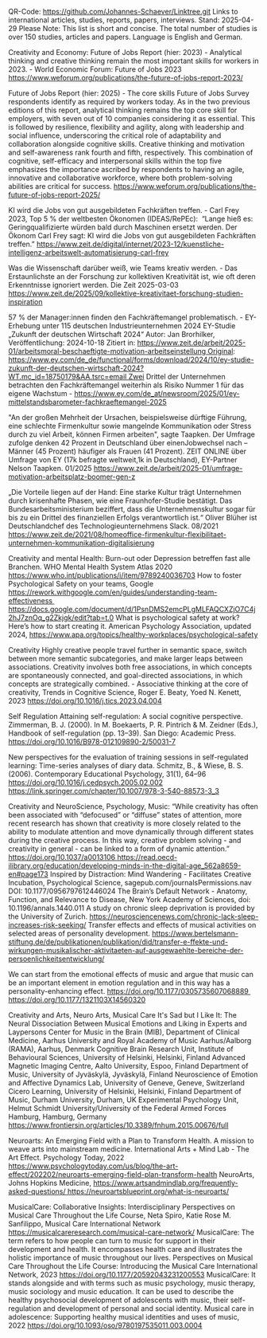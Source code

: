 QR-Code: https://github.com/Johannes-Schaever/Linktree.git
Links to international articles, studies, reports, papers, interviews.
Stand: 2025-04-29
Please Note: This list is short and concise. The total number of studies is over 150 studies, articles and papers. Language is English and German.


Creativity and Economy:
Future of Jobs Report (hier: 2023) - Analytical thinking and creative thinking remain the most important skills for workers in 2023. - World Economic Forum: Future of Jobs 2023 https://www.weforum.org/publications/the-future-of-jobs-report-2023/

Future of Jobs Report (hier: 2025) - The core skills Future of Jobs Survey respondents identify as required by workers today. As in the two previous editions of this report, analytical thinking remains the top core skill for employers, with seven out of 10 companies considering it as essential. This is followed by resilience, flexibility and agility, along with leadership and social influence, underscoring the critical role of adaptability and collaboration alongside cognitive skills. Creative thinking and motivation and self-awareness rank fourth and fifth, respectively. This combination of cognitive, self-efficacy and interpersonal skills within the top five emphasizes the importance ascribed by respondents to having an agile, innovative and collaborative workforce, where both problem-solving abilities are critical for success. https://www.weforum.org/publications/the-future-of-jobs-report-2025/

KI wird die Jobs von gut ausgebildeten Fachkräften treffen. - Carl Frey 2023, Top 5 % der weltbesten Ökonomen (IDEAS/RePEc):  “Lange hieß es: Geringqualifizierte würden bald durch Maschinen ersetzt werden. Der Ökonom Carl Frey sagt: KI wird die Jobs von gut ausgebildeten Fachkräften treffen.” https://www.zeit.de/digital/internet/2023-12/kuenstliche-intelligenz-arbeitswelt-automatisierung-carl-frey

Was die Wissenschaft darüber weiß, wie Teams kreativ werden. - Das Erstaunlichste an der Forschung zur kollektiven Kreativität ist, wie oft deren Erkenntnisse ignoriert werden. Die Zeit 2025-03-03 https://www.zeit.de/2025/09/kollektive-kreativitaet-forschung-studien-inspiration

57 % der Manager:innen finden den Fachkräftemangel problematisch. - EY-Erhebung unter 115 deutschen Industrieunternehmen 2024 EY-Studie „Zukunft der deutschen Wirtschaft 2024“  Autor: Jan Brorhilker, Veröffentlichung: 2024-10-18 Zitiert in: https://www.zeit.de/arbeit/2025-01/arbeitsmoral-beschaeftigte-motivation-arbeitseinstellung Original: https://www.ey.com/de_de/functional/forms/download/2024/10/ey-studie-zukunft-der-deutschen-wirtschaft-2024?WT.mc_id=18750179&AA.tsrc=email Zwei Drittel der Unternehmen betrachten den Fachkräftemangel weiterhin als Risiko Nummer 1 für das eigene Wachstum - https://www.ey.com/de_at/newsroom/2025/01/ey-mittelstandsbarometer-fachkraeftemangel-2025

"An der großen Mehrheit der Ursachen, beispielsweise dürftige Führung, eine schlechte Firmenkultur sowie mangelnde Kommunikation oder Stress durch zu viel Arbeit, können Firmen arbeiten", sagte Taapken. Der Umfrage zufolge denken 42 Prozent in Deutschland über einenJobwechsel nach – Männer (45 Prozent) häufiger als Frauen (41 Prozent). ZEIT ONLINE über Umfrage von EY (17k befragte weltweit,1k in Deutschland), EY-Partner Nelson Taapken. 01/2025 https://www.zeit.de/arbeit/2025-01/umfrage-motivation-arbeitsplatz-boomer-gen-z

„Die Vorteile liegen auf der Hand: Eine starke Kultur trägt Unternehmen durch krisenhafte Phasen, wie eine Fraunhofer-Studie bestätigt. Das Bundesarbeitsministerium beziffert, dass die Unternehmenskultur sogar für bis zu ein Drittel des finanziellen Erfolgs verantwortlich ist.“ Oliver Blüher ist Deutschlandchef des Technologieunternehmens Slack. 08/2021 https://www.zeit.de/2021/08/homeoffice-firmenkultur-flexibilitaet-unternehmen-kommunikation-digitalisierung

Creativity and mental Health:
Burn-out oder Depression betreffen fast alle Branchen. WHO Mental Health System Atlas 2020 https://www.who.int/publications/i/item/9789240036703
How to foster Psychological Safety on your teams, Google https://rework.withgoogle.com/en/guides/understanding-team-effectiveness https://docs.google.com/document/d/1PsnDMS2emcPLgMLFAQCXZjO7C4j2hJ7znOq_g2Zkjgk/edit?tab=t.0
What is psychological safety at work? Here’s how to start creating it. American Psychology Association, updated 2024, https://www.apa.org/topics/healthy-workplaces/psychological-safety

Creativity
Highly creative people travel further in semantic space, switch between more semantic subcategories, and make larger leaps between associations. Creativity involves both free associations, in which concepts are spontaneously connected, and goal-directed associations, in which concepts are strategically combined. - Associative thinking at the core of creativity, Trends in Cognitive Science, Roger E. Beaty, Yoed N. Kenett, 2023 https://doi.org/10.1016/j.tics.2023.04.004

Self Regulation
Attaining self-regulation: A social cognitive perspective. Zimmerman, B. J. (2000). In M. Boekaerts, P. R. Pintrich & M. Zeidner (Eds.), Handbook of self-regulation (pp. 13–39). San Diego: Academic Press. https://doi.org/10.1016/B978-012109890-2/50031-7

New perspectives for the evaluation of training sessions in self-regulated learning: Time-series analyses of diary data. Schmitz, B., & Wiese, B. S. (2006). Contemporary Educational Psychology, 31(1), 64–96 https://doi.org/10.1016/j.cedpsych.2005.02.002	 https://link.springer.com/chapter/10.1007/978-3-540-88573-3_3

Creativity and NeuroScience, Psychology, Music:
“While creativity has often been associated with “defocused” or “diffuse” states of attention, more recent research has shown that creativity is more closely related to the ability to modulate attention and move dynamically through different states during the creative process. In this way, creative problem solving - and creativity in general - can be linked to a form of dynamic attention.” https://doi.org/10.1037/a0013106 https://read.oecd-ilibrary.org/education/developing-minds-in-the-digital-age_562a8659-en#page173
Inspired by Distraction: Mind Wandering - Facilitates Creative Incubation, Psychological Science, sagepub.com/journalsPermissions.nav DOI: 10.1177/0956797612446024
The Brain’s Default Network - Anatomy, Function, and Relevance to Disease, New York Academy of Sciences, doi: 10.1196/annals.1440.011 
A study on chronic sleep deprivation is provided by the University of Zurich. https://neurosciencenews.com/chronic-lack-sleep-increases-risk-seeking/
Transfer effects and effects of musical activities on selected areas of personality development. https://www.bertelsmann-stiftung.de/de/publikationen/publikation/did/transfer-e-ffekte-und-wirkungen-musikalischer-aktivitaeten-auf-ausgewaehlte-bereiche-der-persoenlichkeitsentwicklung/

We can start from the emotional effects of music and argue that music can be an important element in emotion regulation and in this way has a personality-enhancing effect. https://doi.org/10.1177/0305735607068889 https://doi.org/10.1177/1321103X14560320

Creativity and Arts, Neuro Arts, Musical Care
It's Sad but I Like It: The Neural Dissociation Between Musical Emotions and Liking in Experts and Laypersons
Center for Music in the Brain (MIB), Department of Clinical Medicine, Aarhus University and Royal Academy of Music Aarhus/Aalborg (RAMA), Aarhus, Denmark
Cognitive Brain Research Unit, Institute of Behavioural Sciences, University of Helsinki, Helsinki, Finland
Advanced Magnetic Imaging Centre, Aalto University, Espoo, Finland
Department of Music, University of Jyväskylä, Jyväskylä, Finland
Neuroscience of Emotion and Affective Dynamics Lab, University of Geneve, Geneve, Switzerland
Cicero Learning, University of Helsinki, Helsinki, Finland
Department of Music, Durham University, Durham, UK
Experimental Psychology Unit, Helmut Schmidt University/University of the Federal Armed Forces Hamburg, Hamburg, Germany https://www.frontiersin.org/articles/10.3389/fnhum.2015.00676/full

Neuroarts: An Emerging Field with a Plan to Transform Health. A mission to weave arts into mainstream medicine. International Arts + Mind Lab - The Art Effect. Psychology Today, 2022 https://www.psychologytoday.com/us/blog/the-art-effect/202202/neuroarts-emerging-field-plan-transform-health
NeuroArts, Johns Hopkins Medicine, https://www.artsandmindlab.org/frequently-asked-questions/ https://neuroartsblueprint.org/what-is-neuroarts/

MusicalCare: Collaborative Insights: Interdisciplinary Perspectives on Musical Care Throughout the Life Course, Neta Spiro, Katie Rose M. Sanfilippo, Musical Care International Network https://musicalcareresearch.com/musical-care-network/
MusicalCare: The term refers to how people can turn to music for support in their development and health. It encompasses health care and illustrates the holistic importance of music throughout our lives. Perspectives on Musical Care Throughout the Life Course: Introducing the Musical Care International Network, 2023 https://doi.org/10.1177/20592043231200553
MusicalCare: It stands alongside and with terms such as music psychology, music therapy, music sociology and music education. It can be used to describe the healthy psychosocial development of adolescents with music, their self-regulation and development of personal and social identity. Musical care in adolescence: Supporting healthy musical identities and uses of music, 2022 https://doi.org/10.1093/oso/9780197535011.003.0004
